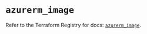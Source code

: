 # `azurerm_image`

Refer to the Terraform Registry for docs: [`azurerm_image`](https://registry.terraform.io/providers/hashicorp/azurerm/3.105.0/docs/resources/image).
